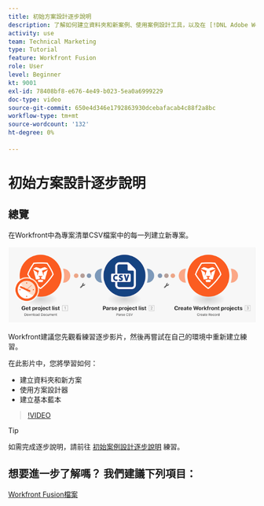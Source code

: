 ```yaml
---
title: 初始方案設計逐步說明
description: 了解如何建立資料夾和新案例、使用案例設計工具，以及在 [!DNL Adobe Workfront Fusion].
activity: use
team: Technical Marketing
type: Tutorial
feature: Workfront Fusion
role: User
level: Beginner
kt: 9001
exl-id: 78408bf8-e676-4e49-b023-5ea0a6999229
doc-type: video
source-git-commit: 650e4d346e1792863930dcebafacab4c88f2a8bc
workflow-type: tm+mt
source-wordcount: '132'
ht-degree: 0%

---
```


# 初始方案設計逐步說明

## 總覽

在Workfront中為專案清單CSV檔案中的每一列建立新專案。

![融合場景的影像](assets/understand-the-basics-1.png)

Workfront建議您先觀看練習逐步影片，然後再嘗試在自己的環境中重新建立練習。

在此影片中，您將學習如何：

* 建立資料夾和新方案
* 使用方案設計器
* 建立基本藍本

>[!VIDEO](https://video.tv.adobe.com/v/335261/?quality=12&learn=on)

>[!TIP]
>
>如需完成逐步說明，請前往 [初始案例設計逐步說明](https://experienceleague.adobe.com/docs/workfront-learn/tutorials-workfront/fusion/exercises/initial-scenario-design.html?lang=en) 練習。



## 想要進一步了解嗎？ 我們建議下列項目：

[Workfront Fusion檔案](https://experienceleague.adobe.com/docs/workfront/using/adobe-workfront-fusion/workfront-fusion-2.html?lang=en)
